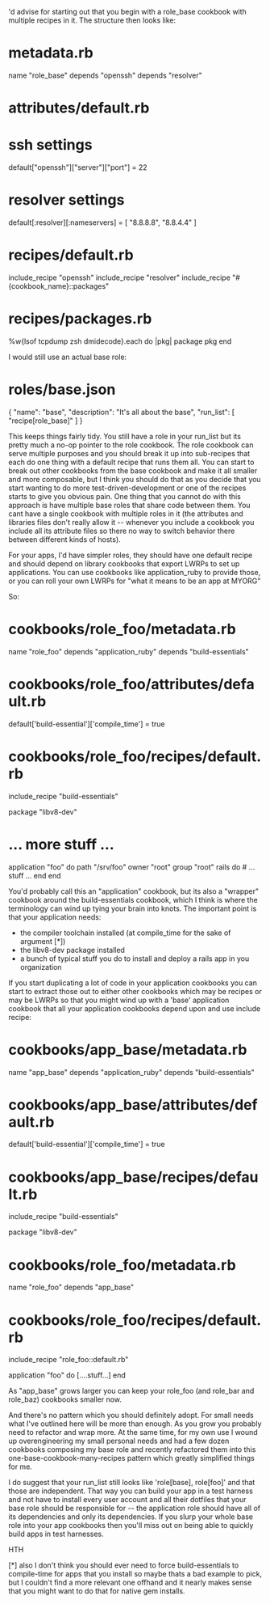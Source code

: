 'd advise for starting out that you begin with a role_base cookbook with multiple recipes in it.  The structure then looks like:


metadata.rb
=======

name "role_base"
depends "openssh"
depends "resolver"

attributes/default.rb
=============

# ssh settings
default["openssh"]["server"]["port"] = 22

# resolver settings
default[:resolver][:nameservers] = [ "8.8.8.8", "8.8.4.4" ]

recipes/default.rb
===========

include_recipe "openssh"
include_recipe "resolver"
include_recipe "#{cookbook_name}::packages"

recipes/packages.rb
============

%w{lsof tcpdump zsh dmidecode}.each do |pkg|
  package pkg
end

I would still use an actual base role:

roles/base.json
==========
{
  "name": "base",
  "description": "It's all about the base",
  "run_list": [
    "recipe[role_base]"
  ]
}

This keeps things fairly tidy.  You still have a role in your run_list but its pretty much a no-op pointer to the role cookbook.  The role cookbook can serve multiple purposes and you should break it up into sub-recipes that each do one thing with a default recipe that runs them all.  You can start to break out other cookbooks from the base cookbook and make it all smaller and more composable, but I think you should do that as you decide that you start wanting to do more test-driven-development or one of the recipes starts to give you obvious pain.  One thing that you cannot do with this approach is have multiple base roles that share code between them.  You cant have a single cookbook with multiple roles in it (the attributes and libraries files don't really allow it -- whenever you include a cookbook you include all its attribute files so there no way to switch behavior there between different kinds of hosts).

For your apps, I'd have simpler roles, they should have one default recipe and should depend on library cookbooks that export LWRPs to set up applications.  You can use cookbooks like application_ruby to provide those, or you can roll your own LWRPs for "what it means to be an app at MYORG"

So:

cookbooks/role_foo/metadata.rb
====================

name "role_foo"
depends "application_ruby"
depends "build-essentials"

cookbooks/role_foo/attributes/default.rb
==========================

default['build-essential']['compile_time'] = true

cookbooks/role_foo/recipes/default.rb
========================

include_recipe "build-essentials"

package "libv8-dev"

# ... more stuff ...

application "foo" do
  path "/srv/foo"
  owner "root"
  group "root"
  rails do
     # ... stuff ...
  end
end

You'd probably call this an "application" cookbook, but its also a "wrapper" cookbook around the build-essentials cookbook, which I think is where the terminology can wind up tying your brain into knots.   The important point is that your application needs:

- the compiler toolchain installed (at compile_time for the sake of argument [*])
- the libv8-dev package installed
- a bunch of typical stuff you do to install and deploy a rails app in you organization

If you start duplicating a lot of code in your application cookbooks you can start to extract those out to either other cookbooks which may be recipes or may be LWRPs so that you might wind up with a 'base' application cookbook that all your application cookbooks depend upon and use include recipe:

cookbooks/app_base/metadata.rb
=====================

name "app_base"
depends "application_ruby"
depends "build-essentials"

cookbooks/app_base/attributes/default.rb
==========================

default['build-essential']['compile_time'] = true

cookbooks/app_base/recipes/default.rb
========================
include_recipe "build-essentials"

package "libv8-dev"

cookbooks/role_foo/metadata.rb
====================

name "role_foo"
depends "app_base"

cookbooks/role_foo/recipes/default.rb
========================

include_recipe "role_foo::default.rb"

application "foo" do
  [....stuff...]
end

As "app_base" grows larger you can keep your role_foo (and role_bar and role_baz) cookbooks smaller now.

And there's no pattern which you should definitely adopt.  For small needs what I've outlined here will be more than enough.  As you grow you probably need to refactor and wrap more.   At the same time, for my own use I wound up overengineering my small personal needs and had a few dozen cookbooks composing my base role and recently refactored them into this one-base-cookbook-many-recipes pattern which greatly simplified things for me.

I do suggest that your run_list still looks like 'role[base], role[foo]' and that those are independent.  That way you can build your app in a test harness and not have to install every user account and all their dotfiles that your base role should be responsible for -- the application role should have all of its dependencies and only its dependencies.  If you slurp your whole base role into your app cookbooks then you'll miss out on being able to quickly build apps in test harnesses.

HTH

[*] also I don't think you should ever need to force build-essentials to compile-time for apps that you install so maybe thats a bad example to pick, but I couldn't find a more relevant one offhand and it nearly makes sense that you might want to do that for native gem installs.
